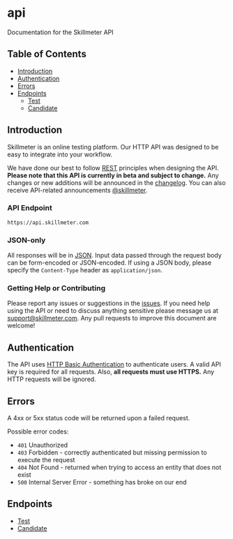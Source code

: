 # api
Documentation for the Skillmeter API

## Table of Contents
* [Introduction](#introduction)
* [Authentication](#authentication)
* [Errors](#errors)
* [Endpoints](#endpoints)
	* [Test](Test.md)
	* [Candidate](Candidate.md)

## Introduction

Skillmeter is an online testing platform. Our HTTP API was designed to be easy to integrate into your workflow.

We have done our best to follow [REST](https://en.wikipedia.org/wiki/Representational_state_transfer) principles when designing the API. **Please note that this API is currently in beta and subject to change.** Any changes or new additions will be announced in the [changelog](CHANGELOG.md). You can also receive API-related announcements [@skillmeter](https://twitter.com/skillmeter).

### API Endpoint

    https://api.skillmeter.com

### JSON-only

All responses will be in [JSON](https://en.wikipedia.org/wiki/JSON). Input data passed through the request body can be form-encoded or JSON-encoded. If using a JSON body, please specify the `Content-Type` header as `application/json`.

### Getting Help or Contributing

Please report any issues or suggestions in the [issues](https://github.com/skillmeter/api/issues). If you need help using the API or need to discuss anything sensitive please message us at support@skillmeter.com. Any pull requests to improve this document are welcome!

## Authentication

The API uses [HTTP Basic Authentication](https://en.wikipedia.org/wiki/Basic_access_authentication) to authenticate users. A valid API key is required for all requests. Also, **all requests must use HTTPS.** Any HTTP requests will be ignored.

## Errors

A 4xx or 5xx status code will be returned upon a failed request.

Possible error codes:

* `401` Unauthorized
* `403` Forbidden - correctly authenticated but missing permission to execute the request
* `404` Not Found - returned when trying to access an entity that does not exist
* `500` Internal Server Error - something has broke on our end



## Endpoints
* [Test](Test.md)
* [Candidate](Candidate.md)
